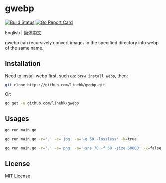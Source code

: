 # gwebp

[![Build Status](https://travis-ci.org/linehk/gwebp.svg?branch=master)](https://travis-ci.org/linehk/gwebp)
[![Go Report Card](https://goreportcard.com/badge/github.com/linehk/gwebp)](https://goreportcard.com/report/github.com/linehk/gwebp)

English | [简体中文](./README.md "简体中文")

gwebp can recursively convert images in the specified directory into webp of the same name.

## Installation

Need to install webp first, such as: `brew install webp`, then:

```bash
git clone https://github.com/linehk/gwebp.git
```

Or:

```bash
go get -u github.com/linehk/gwebp
```

## Usages

```bash
go run main.go
```

```bash
go run main.go -r='.' -e='jpg' -a='-q 50 -lossless' -k=true
```

```bash
go run main.go -r='.' -e='png' -a='-sns 70 -f 50 -size 60000' -k=false
```

## License

[MIT License](./LICENSE "MIT License")